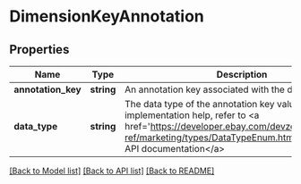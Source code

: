# DimensionKeyAnnotation

## Properties
Name | Type | Description | Notes
------------ | ------------- | ------------- | -------------
**annotation_key** | **string** | An annotation key associated with the dimension. | [optional] 
**data_type** | **string** | The data type of the annotation key value. For implementation help, refer to &lt;a href&#x3D;&#39;https://developer.ebay.com/devzone/rest/api-ref/marketing/types/DataTypeEnum.html&#39;&gt;eBay API documentation&lt;/a&gt; | [optional] 

[[Back to Model list]](../README.md#documentation-for-models) [[Back to API list]](../README.md#documentation-for-api-endpoints) [[Back to README]](../README.md)


